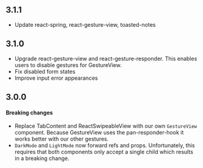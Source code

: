 ## 3.1.1

- Update react-spring, react-gesture-view, toasted-notes

## 3.1.0

- Upgrade react-gesture-view and react-gesture-responder. This enables users to disable gestures for GestureView.
- Fix disabled form states
- Improve input error appearances

## 3.0.0

#### Breaking changes

- Replace TabContent and ReactSwipeableView with our own `GestureView` component. Because GestureView uses the pan-responder-hook it works better with our other gestures.
- `DarkMode` and `LightMode` now forward refs and props. Unfortunately, this requires that both components only accept a single child which results in a breaking change.

